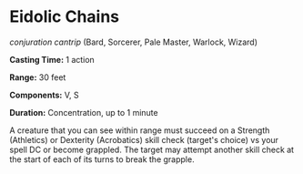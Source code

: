 # Eidolic Chains
*conjuration cantrip* (Bard, Sorcerer, Pale Master, Warlock, Wizard)

**Casting Time:** 1 action

**Range:** 30 feet

**Components:** V, S

**Duration:** Concentration, up to 1 minute

A creature that you can see within range must succeed on a Strength (Athletics) or Dexterity (Acrobatics) skill check (target's choice) vs your spell DC or become grappled. The target may attempt another skill check at the start of each of its turns to break the grapple.
